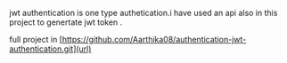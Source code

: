 jwt authentication is one type authetication.i have used an api also in this project to genertate jwt token .

full project in [https://github.com/Aarthika08/authentication-jwt-authentication.git](url)
